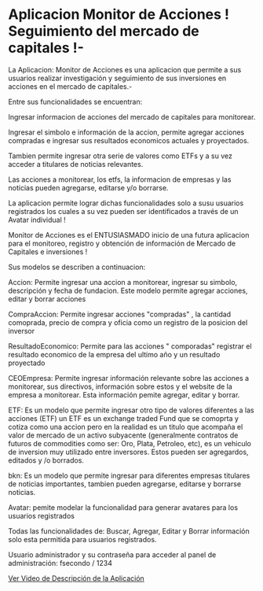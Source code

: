 # Aplicacion Monitor de Acciones ! Seguimiento del mercado de capitales !-

La Aplicacion: Monitor de Acciones es una aplicacion que permite a sus usuarios realizar investigación y seguimiento de sus inversiones en acciones en el mercado de capitales.-

Entre sus funcionalidades se encuentran:

Ingresar informacion de acciones del mercado de capitales para monitorear.

Ingresar el simbolo e información de la accion, permite agregar acciones compradas e ingresar sus resultados economicos actuales y proyectados.

Tambien permite ingresar otra serie de valores como ETFs y a su vez acceder a titulares de noticias relevantes.

Las acciones a monitorear, los etfs, la informacion de empresas y las noticias pueden agregarse, editarse y/o borrarse.

La aplicacion permite lograr dichas funcionalidades solo a susu usuarios registrados los cuales a su vez pueden ser identificados a través de un Avatar individual !

Monitor de Acciones es el ENTUSIASMADO inicio de una futura aplicacion para el monitoreo, registro y obtención de información de Mercado de Capitales e inversiones !

Sus modelos se describen a continuacion: 

Accion: Permite ingresar una accion a monitorear, ingresar su simbolo, descripción y fecha de fundacion. Este modelo permite agregar acciones, editar y borrar acciones

CompraAccion: Permite ingresar acciones "compradas" , la cantidad comoprada, precio de compra y oficia como un registro de la posicion del inversor

ResultadoEconomico: Permite para las acciones " comporadas" registrar el resultado economico de la empresa del ultimo año y un resultado proyectado

CEOEmpresa: Permite ingresar información relevante sobre las acciones a monitorear, sus directivos, información sobre estos y el website de la empresa a monitorear. Esta información pemite agregar, editar y borrar.

ETF: Es un modelo que permite ingresar otro tipo de valores diferentes a las acciones (ETF) un ETF es un exchange traded Fund que se comoprta y cotiza como una accion pero en la realidad es un titulo que acompaña el valor de mercado de un activo subyacente (generalmente contratos de futuros de commodities como ser: Oro, Plata, Petroleo, etc), es un vehiculo de inversion muy utilizado entre inversores. Estos pueden ser agregardos, editados y /o borrados.

bkn: Es un modelo que permite ingresar para diferentes empresas titulares de noticias importantes, tambien pueden agregarse, editarse y borrarse noticias.

Avatar: pemite modelar la funcionalidad para generar avatares para los usuarios registrados

Todas las funcionalidades de: Buscar, Agregar, Editar y Borrar información solo esta permitida para usuarios registrados.

Usuario administrador y su contraseña para acceder al panel de administración: fsecondo / 1234

[Ver Video de Descripción de la Aplicación]([URL_del_video](https://www.loom.com/share/c71ad95aa6704e8db7cfb1ef2c1ea88c?sid=9b7c23d8-0263-4fa6-be34-a39e9b8ac248)https://www.loom.com/share/c71ad95aa6704e8db7cfb1ef2c1ea88c?sid=9b7c23d8-0263-4fa6-be34-a39e9b8ac248)

